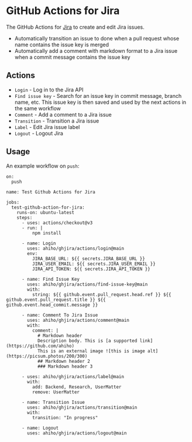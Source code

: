 # GitHub Actions for Jira

The GitHub Actions for [Jira](https://www.atlassian.com/software/jira) to create and edit Jira issues.

- Automatically transition an issue to done when a pull request whose name contains the issue key is merged
- Automatically add a comment with markdown format to a Jira issue when a commit message contains the issue key

## Actions

- `Login` - Log in to the Jira API
- `Find issue key` - Search for an issue key in commit message, branch name, etc. This issue key is then saved and used by the next actions in the same workflow
- `Comment` - Add a comment to a Jira issue
- `Transition` - Transition a Jira issue
- `Label` - Edit Jira issue label
- `Logout` - Logout Jira

## Usage

An example workflow on `push`:

```
on:
  push

name: Test Github Actions for Jira

jobs:
  test-github-action-for-jira:
    runs-on: ubuntu-latest
    steps:
      - uses: actions/checkout@v3
      - run: |
          npm install

      - name: Login
        uses: ahiho/ghjira/actions/login@main
        env:
          JIRA_BASE_URL: ${{ secrets.JIRA_BASE_URL }}
          JIRA_USER_EMAIL: ${{ secrets.JIRA_USER_EMAIL }}
          JIRA_API_TOKEN: ${{ secrets.JIRA_API_TOKEN }}

      - name: Find Issue Key
        uses: ahiho/ghjira/actions/find-issue-key@main
        with:
          string: ${{ github.event.pull_request.head.ref }} ${{ github.event.pull_request.title }} ${{ github.event.head_commit.message }}

      - name: Comment To Jira Issue
        uses: ahiho/ghjira/actions/comment@main
        with:
          comment: |
            # Markdown header
            Description body. This is [a supported link](https://github.com/ahiho)
            This is an external image ![this is image alt](https://picsum.photos/200/300)
            ## Markdown header 2
            ### Markdown header 3
      
      - uses: ahiho/ghjira/actions/label@main
        with:
          add: Backend, Research, UserMatter
          remove: UserMatter

      - name: Transition Issue
        uses: ahiho/ghjira/actions/transition@main
        with:
          transition: "In progress"

      - name: Logout
        uses: ahiho/ghjira/actions/logout@main
```
